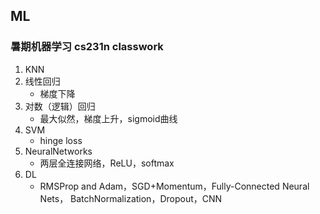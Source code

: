 ## ML
### 暑期机器学习 cs231n classwork

1. KNN
2. 线性回归
    - 梯度下降
3. 对数（逻辑）回归
    - 最大似然，梯度上升，sigmoid曲线
4. SVM
    - hinge loss
5. NeuralNetworks
    - 两层全连接网络，ReLU，softmax
6. DL
    - RMSProp and Adam，SGD+Momentum，Fully-Connected Neural Nets， BatchNormalization，Dropout，CNN

